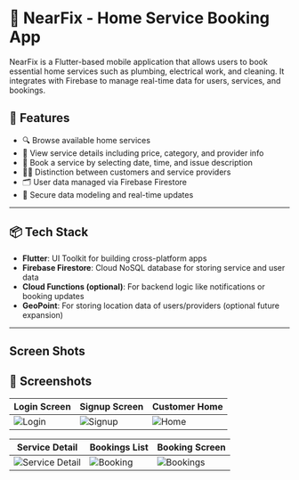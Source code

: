 # 🔧 NearFix - Home Service Booking App

NearFix is a Flutter-based mobile application that allows users to book essential home services such as plumbing, electrical work, and cleaning. It integrates with Firebase to manage real-time data for users, services, and bookings.

## 📱 Features

- 🔍 Browse available home services
- 🧰 View service details including price, category, and provider info
- 📆 Book a service by selecting date, time, and issue description
- 👨‍🔧 Distinction between customers and service providers
- 🗂 User data managed via Firebase Firestore
- 🔐 Secure data modeling and real-time updates

---

## 📦 Tech Stack

- **Flutter**: UI Toolkit for building cross-platform apps
- **Firebase Firestore**: Cloud NoSQL database for storing service and user data
- **Cloud Functions (optional)**: For backend logic like notifications or booking updates
- **GeoPoint**: For storing location data of users/providers (optional future expansion)

---
## Screen Shots
## 📸 Screenshots

| Login Screen | Signup Screen | Customer Home |
|--------------|---------------|----------------|
| ![Login](https://github.com/user-attachments/assets/4e0c2bad-f75d-4526-bb29-703e83ab53a4) | ![Signup](https://github.com/user-attachments/assets/cb67212a-6caf-4dc7-91bd-51fadf3485a3) | ![Home](https://github.com/user-attachments/assets/4e0c2bad-f75d-4526-bb29-703e83ab53a4) |

| Service Detail | Bookings List | Booking Screen |
|----------------|----------------|----------------|
| ![Service Detail](https://github.com/user-attachments/assets/59078f7e-0d2a-4bfb-9b64-ee58e8b534ea) | ![Booking](https://github.com/user-attachments/assets/e817610e-9659-4462-bd59-284f3c9d7f2c) | ![Bookings](https://github.com/user-attachments/assets/59078f7e-0d2a-4bfb-9b64-ee58e8b534ea) |



